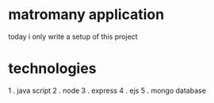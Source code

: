 # matromany application
today i only write a setup of this project
# technologies
1 . java script
2 . node
3 . express
4 . ejs
5 . mongo database

